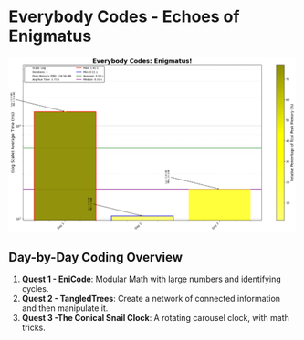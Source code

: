 # Everybody Codes - Echoes of Enigmatus


![Enigmatus Full Runtime](analysis/Enigmatus_log.png)

## Day-by-Day Coding Overview

1. **Quest 1 - EniCode**: Modular Math with large numbers and identifying cycles.
2. **Quest 2 - TangledTrees**: Create a network of connected information and then manipulate it.
3. **Quest 3 -The Conical Snail Clock**: A rotating carousel clock, with math tricks.